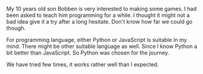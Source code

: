 My 10 years old son Bobben is very interested to making some games. I had been asked to teach him programming for a while. I thought it might not a bad idea give it a try after a long hesitate. Don't know how far we could go though.

For programming language, either Python or JavaScript is suitable in my mind. There might be other suitable language as well. Since I know Python a bit better than JavaScript. So Python was chosen for the journey.

We have tried few times, it works rather well than I expected.